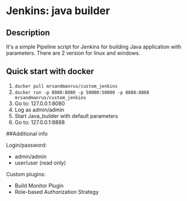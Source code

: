 # Jenkins: java builder

## Description

It's a simple Pipeline script for Jenkins for building Java application with parameters. There are 2 version for linux and windows.

## Quick start with docker

1. `docker pull mrsandmanrus/custom_jenkins`
2. `docker run -p 8080:8080 -p 50000:50000 -p 8888:8888 mrsandmanrus/custom_jenkins`
3. Go to: 127.0.0.1:8080
4. Log as admin/admin
5. Start Java_builder with default parameters
6. Go to: 127.0.0.1:8888

##Additional info

Login/password:
* admin/admin
* user/user (read only)

Custom plugins:
* Build Monitor Plugin
* Role-based Authorization Strategy
